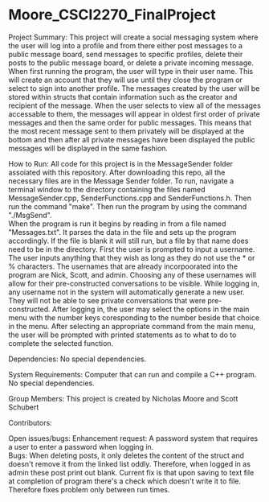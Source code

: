 # Moore_CSCI2270_FinalProject
Project Summary:
This project will create a social messaging system where the user will log into a profile and from there either post messages to a public message board, send messages to specific profiles, delete their posts to the public message board, or delete a private incoming message.  When first running the program, the user will type in their user name.  This will create an account that they will use until they close the program or select to sign into another profile.  The messages created by the user will be stored within structs that contain information such as the creator and recipient of the message.  When the user selects to view all of the messages accessable to them, the messages will appear in oldest first order of private messages and then the same order for public messages.  This means that the most recent message sent to them privately will be displayed at the bottom and then after all private messages have been displayed the public messages will be displayed in the same fashion.

How to Run:
  All code for this project is in the MessageSender folder assoiated with this repository.  After downloading this repo, all the necessary files are in the Message Sender folder.  To run, navigate a terminal window to the directory containing the files named MessageSender.cpp, SenderFunctions.cpp and SenderFunctions.h. Then run the command "make". Then run the program by using the command "./MsgSend".  
  When the program is run it begins by reading in from a file named "Messages.txt".  It parses the data in the file and sets up the program accordingly.  If the file is blank it will still run, but a file by that name does need to be in the directory.  First the user is prompted to input a username.  The user inputs anything that they wish as long as they do not use the * or % characters.  The usernames that are already incorpoorated into the program are Nick, Scott, and admin.  Choosing any of these usernames will allow for their pre-constructed conversations to be visible.  While logging in, any username not in the system will automatically generate a new user.  They will not be able to see private conversations that were pre-constructed.  After logging in, the user may select the options in the main menu with the number keys coresponding to the number beside that choice in the menu.  After selecting an appropriate command from the main menu, the user will be prompted with printed statements as to what to do to complete the selected function.

Dependencies:
No special dependencies.

System Requirements:  Computer that can run and compile a C++ program.  No special dependencies.

Group Members:
This project is created by Nicholas Moore and Scott Schubert

Contributors:

Open issues/bugs:
Enhancement request:  A password system that requires a user to enter a password when logging in.  
Bugs: When deleting posts, it only deletes the content of the struct and doesn't remove it from the linked list oddly.  Therefore, when logged in as admin these post print out blank.  Current fix is that upon saving to text file at completion of program there's a check which doesn't write it to file.  Therefore fixes problem only between run times.
